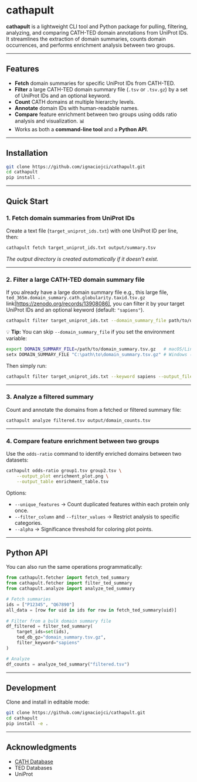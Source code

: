 # cathapult

**cathapult** is a lightweight CLI tool and Python package for pulling, filtering, analyzing, and comparing CATH-TED domain annotations from UniProt IDs.
It streamlines the extraction of domain summaries, counts domain occurrences, and performs enrichment analysis between two groups.

---

## Features

* **Fetch** domain summaries for specific UniProt IDs from CATH-TED.
* **Filter** a large CATH-TED domain summary file (`.tsv` or `.tsv.gz`) by a set of UniProt IDs and an optional keyword.
* **Count** CATH domains at multiple hierarchy levels.
* **Annotate** domain IDs with human-readable names.
* **Compare** feature enrichment between two groups using odds ratio analysis and visualization. 📊
* Works as both a **command-line tool** and a **Python API**.

---

## Installation

```bash
git clone https://github.com/ignaciojci/cathapult.git
cd cathapult
pip install .
```

---

## Quick Start

### 1. Fetch domain summaries from UniProt IDs

Create a text file (`target_uniprot_ids.txt`) with one UniProt ID per line, then:

```bash
cathapult fetch target_uniprot_ids.txt output/summary.tsv
```

*The output directory is created automatically if it doesn’t exist.*

---

### 2. Filter a large CATH-TED domain summary file

If you already have a large domain summary file e.g., this large file, `ted_365m.domain_summary.cath.globularity.taxid.tsv.gz` link[https://zenodo.org/records/13908086], 
you can filter it by your target UniProt IDs and an optional keyword (default: `"sapiens"`).

```bash
cathapult filter target_uniprot_ids.txt --domain_summary_file path/to/domain_summary.tsv.gz --keyword sapiens --output_file filtered.tsv
```

💡 **Tip:** You can skip `--domain_summary_file` if you set the environment variable:

```bash
export DOMAIN_SUMMARY_FILE=/path/to/domain_summary.tsv.gz   # macOS/Linux
setx DOMAIN_SUMMARY_FILE "C:\path\to\domain_summary.tsv.gz" # Windows (new shells)
```

Then simply run:

```bash
cathapult filter target_uniprot_ids.txt --keyword sapiens --output_file filtered.tsv
```

---

### 3. Analyze a filtered summary

Count and annotate the domains from a fetched or filtered summary file:

```bash
cathapult analyze filtered.tsv output/domain_counts.tsv
```

---

### 4. Compare feature enrichment between two groups

Use the `odds-ratio` command to identify enriched domains between two datasets:

```bash
cathapult odds-ratio group1.tsv group2.tsv \
    --output_plot enrichment_plot.png \
    --output_table enrichment_table.tsv
```

Options:

* `--unique_features` → Count duplicated features within each protein only once.
* `--filter_column` and `--filter_values` → Restrict analysis to specific categories.
* `--alpha` → Significance threshold for coloring plot points.

---

## Python API

You can also run the same operations programmatically:

```python
from cathapult.fetcher import fetch_ted_summary
from cathapult.fetcher import filter_ted_summary
from cathapult.analyze import analyze_ted_summary

# Fetch summaries
ids = ["P12345", "Q67890"]
all_data = [row for uid in ids for row in fetch_ted_summary(uid)]
  
# Filter from a bulk domain summary file
df_filtered = filter_ted_summary(
    target_ids=set(ids),
    ted_db_gz="domain_summary.tsv.gz",
    filter_keyword="sapiens"
)

# Analyze
df_counts = analyze_ted_summary("filtered.tsv")
```

---

## Development

Clone and install in editable mode:

```bash
git clone https://github.com/ignaciojci/cathapult.git
cd cathapult
pip install -e .
```

---

## Acknowledgments

* [CATH Database](https://www.cathdb.info/)
* TED Databases
* UniProt
